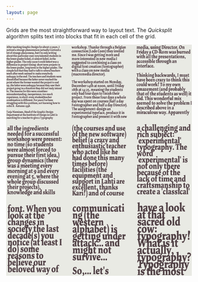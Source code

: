 ```yaml
---
layout: page
---
```

<p>Grids are the most straightforward way to layout text. The <em>Quicksplit</em> algorithm splits text into blocks that fit in each cell of the grid.</p>

<p><span class="media"><img src="/static/media/qsplit.gif" width="631" height="627" alt="" /></span>
</p>
